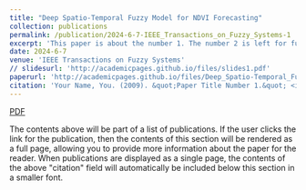 ```yaml
---
title: "Deep Spatio-Temporal Fuzzy Model for NDVI Forecasting"
collection: publications
permalink: /publication/2024-6-7-IEEE_Transactions_on_Fuzzy_Systems-1
excerpt: 'This paper is about the number 1. The number 2 is left for future work.'
date: 2024-6-7
venue: 'IEEE Transactions on Fuzzy Systems'
// slidesurl: 'http://academicpages.github.io/files/slides1.pdf'
paperurl: 'http://academicpages.github.io/files/Deep_Spatio-Temporal_Fuzzy_Model_for_NDVI_Forecasting.pdf'
citation: 'Your Name, You. (2009). &quot;Paper Title Number 1.&quot; <i>Journal 1</i>. 1(1).'
---
```


[PDF](http://yusun-work.github.io/files/Deep_Spatio-Temporal_Fuzzy_Model_for_NDVI_Forecasting.pdf)

The contents above will be part of a list of publications. If the user clicks the link for the publication, then the contents of this section will be rendered as a full page, allowing you to provide more information about the paper for the reader. When publications are displayed as a single page, the contents of the above "citation" field will automatically be included below this section in a smaller font.
